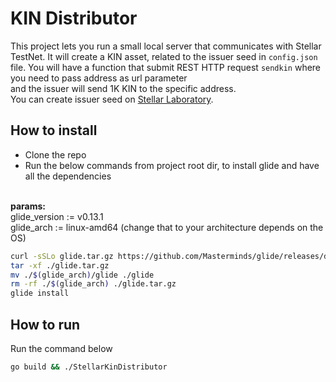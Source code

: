 # KIN Distributor
This project lets you run a small local server that communicates with Stellar TestNet.
It will create a KIN asset, related to the issuer seed in `config.json` file.
You will have a function that submit REST HTTP request `sendkin` where you need to pass address as url parameter<br/>
and the issuer will send 1K KIN to the specific address.<br/>
You can create issuer seed on [Stellar Laboratory](https://www.stellar.org/laboratory/#account-creator?network=test).


## How to install
* Clone the repo
* Run the below commands from project root dir, to install glide and have all the dependencies   

<br/>
<b>params:</b><br/>
glide_version := v0.13.1<br/>
glide_arch := linux-amd64  (change that to your architecture depends on the OS)

```bash
curl -sSLo glide.tar.gz https://github.com/Masterminds/glide/releases/download/$(glide_version)/glide-$(glide_version)-$(glide_arch).tar.gz
tar -xf ./glide.tar.gz
mv ./$(glide_arch)/glide ./glide
rm -rf ./$(glide_arch) ./glide.tar.gz
glide install
```


## How to run
Run the command below
```bash
go build && ./StellarKinDistributor
```